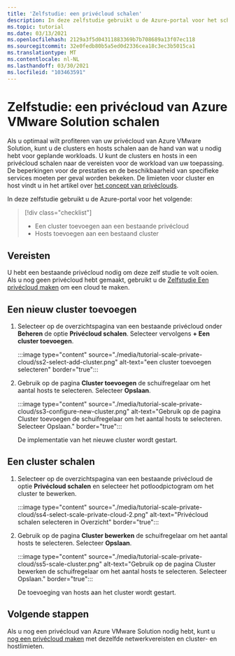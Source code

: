 ```yaml
---
title: 'Zelfstudie: een privécloud schalen'
description: In deze zelfstudie gebruikt u de Azure-portal voor het schalen van een privécloud van Azure VMware Solution.
ms.topic: tutorial
ms.date: 03/13/2021
ms.openlocfilehash: 2129a3f5d04311883369b7b708689a13f07ec118
ms.sourcegitcommit: 32e0fedb80b5a5ed0d2336cea18c3ec3b5015ca1
ms.translationtype: MT
ms.contentlocale: nl-NL
ms.lasthandoff: 03/30/2021
ms.locfileid: "103463591"
---
```

# <a name="tutorial-scale-an-azure-vmware-solution-private-cloud"></a>Zelfstudie: een privécloud van Azure VMware Solution schalen

Als u optimaal wilt profiteren van uw privécloud van Azure VMware Solution, kunt u de clusters en hosts schalen aan de hand van wat u nodig hebt voor geplande workloads. U kunt de clusters en hosts in een privécloud schalen naar de vereisten voor de workload van uw toepassing. De beperkingen voor de prestaties en de beschikbaarheid van specifieke services moeten per geval worden bekeken. De limieten voor cluster en host vindt u in het artikel over [het concept van privéclouds](concepts-private-clouds-clusters.md).

In deze zelfstudie gebruikt u de Azure-portal voor het volgende:

> [!div class="checklist"]
> * Een cluster toevoegen aan een bestaande privécloud
> * Hosts toevoegen aan een bestaand cluster

## <a name="prerequisites"></a>Vereisten

U hebt een bestaande privécloud nodig om deze zelf studie te volt ooien. Als u nog geen privécloud hebt gemaakt, gebruikt u de [Zelfstudie Een privécloud maken](tutorial-create-private-cloud.md) om een cloud te maken. 

## <a name="add-a-new-cluster"></a>Een nieuw cluster toevoegen

1. Selecteer op de overzichtspagina van een bestaande privécloud onder **Beheren** de optie **Privécloud schalen**. Selecteer vervolgens **+ Een cluster toevoegen**.

   :::image type="content" source="./media/tutorial-scale-private-cloud/ss2-select-add-cluster.png" alt-text="een cluster toevoegen selecteren" border="true":::

1. Gebruik op de pagina **Cluster toevoegen** de schuifregelaar om het aantal hosts te selecteren. Selecteer **Opslaan**.

   :::image type="content" source="./media/tutorial-scale-private-cloud/ss3-configure-new-cluster.png" alt-text="Gebruik op de pagina Cluster toevoegen de schuifregelaar om het aantal hosts te selecteren. Selecteer Opslaan." border="true":::

   De implementatie van het nieuwe cluster wordt gestart.

## <a name="scale-a-cluster"></a>Een cluster schalen 

1. Selecteer op de overzichtspagina van een bestaande privécloud de optie **Privécloud schalen** en selecteer het potloodpictogram om het cluster te bewerken.

   :::image type="content" source="./media/tutorial-scale-private-cloud/ss4-select-scale-private-cloud-2.png" alt-text="Privécloud schalen selecteren in Overzicht" border="true":::

1. Gebruik op de pagina **Cluster bewerken** de schuifregelaar om het aantal hosts te selecteren. Selecteer **Opslaan**.

   :::image type="content" source="./media/tutorial-scale-private-cloud/ss5-scale-cluster.png" alt-text="Gebruik op de pagina Cluster bewerken de schuifregelaar om het aantal hosts te selecteren. Selecteer Opslaan." border="true":::

   De toevoeging van hosts aan het cluster wordt gestart.

## <a name="next-steps"></a>Volgende stappen

Als u nog een privécloud van Azure VMware Solution nodig hebt, kunt u [nog een privécloud maken](tutorial-create-private-cloud.md) met dezelfde netwerkvereisten en cluster- en hostlimieten.

<!-- LINKS - external-->

<!-- LINKS - internal -->
